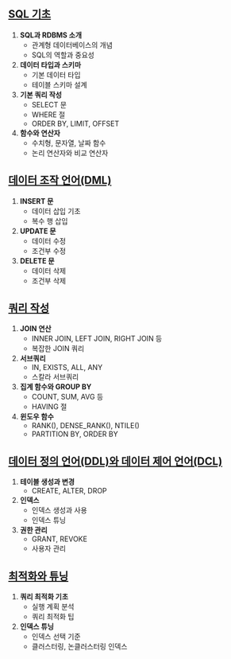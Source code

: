## [SQL 기초](https://github.com/ChoiJeonSeok/TIL/blob/master/CS/SQL/SQL_Knowledge/SQL_Basics.md)
1. **SQL과 RDBMS 소개**
    - 관계형 데이터베이스의 개념
    - SQL의 역할과 중요성
2. **데이터 타입과 스키마**
    - 기본 데이터 타입
    - 테이블 스키마 설계
3. **기본 쿼리 작성**
    - SELECT 문
    - WHERE 절
    - ORDER BY, LIMIT, OFFSET
4. **함수와 연산자**
    - 수치형, 문자열, 날짜 함수
    - 논리 연산자와 비교 연산자

## [데이터 조작 언어(DML)](https://github.com/ChoiJeonSeok/TIL/blob/master/CS/SQL/SQL_Knowledge/SQL_DML.md)
1. **INSERT 문**
    - 데이터 삽입 기초
    - 복수 행 삽입
2. **UPDATE 문**
    - 데이터 수정
    - 조건부 수정
3. **DELETE 문**
    - 데이터 삭제
    - 조건부 삭제

## [쿼리 작성](https://github.com/ChoiJeonSeok/TIL/blob/master/CS/SQL/SQL_Knowledge/SQL_Quereis.md)
1. **JOIN 연산**
    - INNER JOIN, LEFT JOIN, RIGHT JOIN 등
    - 복잡한 JOIN 쿼리
2. **서브쿼리**
    - IN, EXISTS, ALL, ANY
    - 스칼라 서브쿼리
3. **집계 함수와 GROUP BY**
    - COUNT, SUM, AVG 등
    - HAVING 절
4. **윈도우 함수**
    - RANK(), DENSE_RANK(), NTILE()
    - PARTITION BY, ORDER BY

## [데이터 정의 언어(DDL)와 데이터 제어 언어(DCL)](https://github.com/ChoiJeonSeok/TIL/blob/master/CS/SQL/SQL_Knowledge/SQL_DDL_and_DCL.md)
1. **테이블 생성과 변경**
    - CREATE, ALTER, DROP
2. **인덱스**
    - 인덱스 생성과 사용
    - 인덱스 튜닝
3. **권한 관리**
    - GRANT, REVOKE
    - 사용자 관리

## [최적화와 튜닝](https://github.com/ChoiJeonSeok/TIL/blob/master/CS/SQL/SQL_Knowledge/SQL_Optimization_and_Tuning.md)
1. **쿼리 최적화 기초**
    - 실행 계획 분석
    - 쿼리 최적화 팁
2. **인덱스 튜닝**
    - 인덱스 선택 기준
    - 클러스터링, 논클러스터링 인덱스